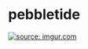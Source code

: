 # pebbletide

<a href="http://imgur.com/4IsSV6p"><img src="http://i.imgur.com/4IsSV6p.png" title="source: imgur.com" /></a>
